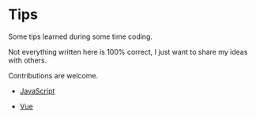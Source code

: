 # Tips

Some tips learned during some time coding.

Not everything written here is 100% correct, I just want to share my ideas with others.

Contributions are welcome.

- [JavaScript](./src/javascript.md)

- [Vue](./src/vue.md)
